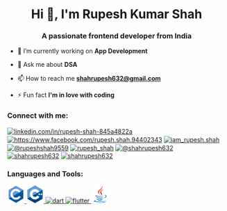 <h1 align="center">Hi 👋, I'm Rupesh Kumar Shah</h1>
<h3 align="center">A passionate frontend developer from India</h3>

- 🔭 I’m currently working on **App Development**

- 💬 Ask me about **DSA**

- 📫 How to reach me **shahrupesh632@gmail.com**

- ⚡ Fun fact **I'm in love with coding**

<h3 align="left">Connect with me:</h3>
<p align="left">
<a href="https://linkedin.com/in/linkedin.com/in/rupesh-shah-845a4822a" target="blank"><img align="center" src="https://raw.githubusercontent.com/rahuldkjain/github-profile-readme-generator/master/src/images/icons/Social/linked-in-alt.svg" alt="linkedin.com/in/rupesh-shah-845a4822a" height="30" width="40" /></a>
<a href="https://fb.com/https://www.facebook.com/rupesh.shah.94402343" target="blank"><img align="center" src="https://raw.githubusercontent.com/rahuldkjain/github-profile-readme-generator/master/src/images/icons/Social/facebook.svg" alt="https://www.facebook.com/rupesh.shah.94402343" height="30" width="40" /></a>
<a href="https://instagram.com/iam_rupesh.shah" target="blank"><img align="center" src="https://raw.githubusercontent.com/rahuldkjain/github-profile-readme-generator/master/src/images/icons/Social/instagram.svg" alt="iam_rupesh.shah" height="30" width="40" /></a>
<a href="https://www.youtube.com/c/@rupeshshah9559" target="blank"><img align="center" src="https://raw.githubusercontent.com/rahuldkjain/github-profile-readme-generator/master/src/images/icons/Social/youtube.svg" alt="@rupeshshah9559" height="30" width="40" /></a>
<a href="https://www.codechef.com/users/rupesh_shah" target="blank"><img align="center" src="https://cdn.jsdelivr.net/npm/simple-icons@3.1.0/icons/codechef.svg" alt="rupesh_shah" height="30" width="40" /></a>
<a href="https://www.hackerrank.com/@shahrupesh632" target="blank"><img align="center" src="https://raw.githubusercontent.com/rahuldkjain/github-profile-readme-generator/master/src/images/icons/Social/hackerrank.svg" alt="@shahrupesh632" height="30" width="40" /></a>
<a href="https://www.leetcode.com/shahrupesh632" target="blank"><img align="center" src="https://raw.githubusercontent.com/rahuldkjain/github-profile-readme-generator/master/src/images/icons/Social/leet-code.svg" alt="shahrupesh632" height="30" width="40" /></a>
<a href="https://auth.geeksforgeeks.org/user/shahrupesh632" target="blank"><img align="center" src="https://raw.githubusercontent.com/rahuldkjain/github-profile-readme-generator/master/src/images/icons/Social/geeks-for-geeks.svg" alt="shahrupesh632" height="30" width="40" /></a>
</p>

<h3 align="left">Languages and Tools:</h3>
<p align="left"> <a href="https://www.cprogramming.com/" target="_blank" rel="noreferrer"> <img src="https://raw.githubusercontent.com/devicons/devicon/master/icons/c/c-original.svg" alt="c" width="40" height="40"/> </a> <a href="https://www.w3schools.com/cpp/" target="_blank" rel="noreferrer"> <img src="https://raw.githubusercontent.com/devicons/devicon/master/icons/cplusplus/cplusplus-original.svg" alt="cplusplus" width="40" height="40"/> </a> <a href="https://dart.dev" target="_blank" rel="noreferrer"> <img src="https://www.vectorlogo.zone/logos/dartlang/dartlang-icon.svg" alt="dart" width="40" height="40"/> </a> <a href="https://flutter.dev" target="_blank" rel="noreferrer"> <img src="https://www.vectorlogo.zone/logos/flutterio/flutterio-icon.svg" alt="flutter" width="40" height="40"/> </a> <a href="https://www.java.com" target="_blank" rel="noreferrer"> <img src="https://raw.githubusercontent.com/devicons/devicon/master/icons/java/java-original.svg" alt="java" width="40" height="40"/> </a> </p>
